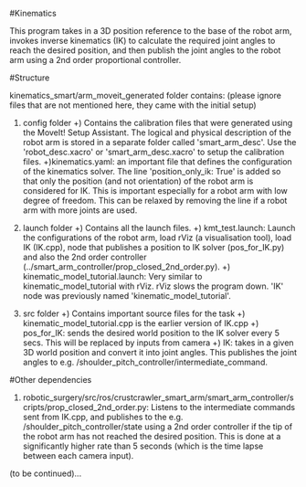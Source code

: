 #Kinematics

This program takes in a 3D position reference to the base of the robot arm, invokes inverse kinematics (IK) to calculate the required joint angles to reach the desired position, and then publish the joint angles to the robot arm using a 2nd order proportional controller.

#Structure

kinematics_smart/arm_moveit_generated folder contains:
(please ignore files that are not mentioned here, they came with the initial setup)

1) config folder
    +) Contains the calibration files that were generated using the MoveIt! Setup Assistant. The logical and physical description of the robot arm is stored in a separate folder called 'smart_arm_desc'. Use the 'robot_desc.xacro' or 'smart_arm_desc.xacro' to setup the calibration files.
    +)kinematics.yaml: an important file that defines the configuration of the kinematics solver. The line 'position_only_ik: True' is added so that only the position (and not orientation) of the robot arm is considered for IK. This is important especially for a robot arm with low degree of freedom. This can be relaxed by removing the line if a robot arm with more joints are used.
    
2) launch folder
    +) Contains all the launch files. 
    +) kmt_test.launch: Launch the configurations of the robot arm, load rViz (a visualisation tool), load IK (IK.cpp), node that publishes a position to IK solver (pos_for_IK.py) and also the 2nd order controller (../smart_arm_controller/prop_closed_2nd_order.py). 
    +) kinematic_model_tutorial.launch: Very similar to kinematic_model_tutorial with rViz. rViz slows the program down. 'IK' node was previously named 'kinematic_model_tutorial'.
    
3) src folder
    +) Contains important source files for the task
    +) kinematic_model_tutorial.cpp is the earlier version of IK.cpp
    +) pos_for_IK: sends the desired world position to the IK solver every 5 secs. This will be replaced by inputs from camera
    +) IK: takes in a given 3D world position and convert it into joint angles. This publishes the joint angles to e.g. /shoulder_pitch_controller/intermediate_command.
    
#Other dependencies

1. robotic_surgery/src/ros/crustcrawler_smart_arm/smart_arm_controller/scripts/prop_closed_2nd_order.py: Listens to the intermediate commands sent from IK.cpp, and publishes to the e.g. /shoulder_pitch_controller/state using a 2nd order controller if the tip of the robot arm has not reached the desired position. This is done at a significantly higher rate than 5 seconds (which is the time lapse between each camera input).
    
    
    
    
    
(to be continued)...
    
